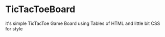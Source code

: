 # TicTacToeBoard
it's simple TicTacToe Game Board using Tables of HTML and little bit CSS for style
